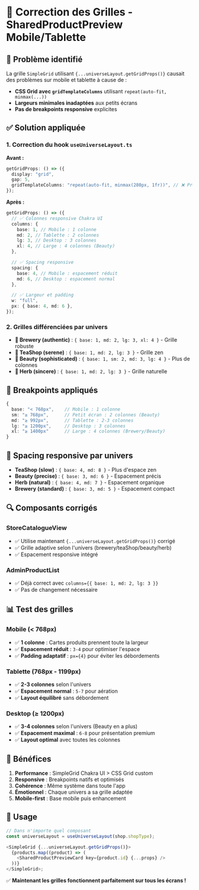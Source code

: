 # 🔧 Correction des Grilles - SharedProductPreview Mobile/Tablette

## 🎯 **Problème identifié**

La grille `SimpleGrid` utilisant `{...universeLayout.getGridProps()}` causait des problèmes sur mobile et tablette à cause de :

- **CSS Grid avec `gridTemplateColumns`** utilisant `repeat(auto-fit, minmax(...))`
- **Largeurs minimales inadaptées** aux petits écrans
- **Pas de breakpoints responsive** explicites

## ✅ **Solution appliquée**

### **1. Correction du hook `useUniverseLayout.ts`**

**Avant :**

```typescript
getGridProps: () => ({
  display: "grid",
  gap: 5,
  gridTemplateColumns: "repeat(auto-fit, minmax(280px, 1fr))", // ❌ Problématique
});
```

**Après :**

```typescript
getGridProps: () => ({
  // ✅ Colonnes responsive Chakra UI
  columns: {
    base: 1, // Mobile : 1 colonne
    md: 2, // Tablette : 2 colonnes
    lg: 3, // Desktop : 3 colonnes
    xl: 4, // Large : 4 colonnes (Beauty)
  },

  // ✅ Spacing responsive
  spacing: {
    base: 4, // Mobile : espacement réduit
    md: 6, // Desktop : espacement normal
  },

  // ✅ Largeur et padding
  w: "full",
  px: { base: 4, md: 6 },
});
```

### **2. Grilles différenciées par univers**

- **🍺 Brewery (authentic)** : `{ base: 1, md: 2, lg: 3, xl: 4 }` - Grille robuste
- **🍵 TeaShop (serene)** : `{ base: 1, md: 2, lg: 3 }` - Grille zen
- **💄 Beauty (sophisticated)** : `{ base: 1, sm: 2, md: 3, lg: 4 }` - Plus de colonnes
- **🌿 Herb (sincere)** : `{ base: 1, md: 2, lg: 3 }` - Grille naturelle

## 📱 **Breakpoints appliqués**

```typescript
{
  base: "< 768px",    // Mobile : 1 colonne
  sm: "≥ 768px",      // Petit écran : 2 colonnes (Beauty)
  md: "≥ 992px",      // Tablette : 2-3 colonnes
  lg: "≥ 1200px",     // Desktop : 3 colonnes
  xl: "≥ 1400px"      // Large : 4 colonnes (Brewery/Beauty)
}
```

## 🎨 **Spacing responsive par univers**

- **TeaShop (slow)** : `{ base: 4, md: 8 }` - Plus d'espace zen
- **Beauty (precise)** : `{ base: 3, md: 6 }` - Espacement précis
- **Herb (natural)** : `{ base: 4, md: 7 }` - Espacement organique
- **Brewery (standard)** : `{ base: 3, md: 5 }` - Espacement compact

## 🔍 **Composants corrigés**

### **StoreCatalogueView**

- ✅ Utilise maintenant `{...universeLayout.getGridProps()}` corrigé
- ✅ Grille adaptive selon l'univers (brewery/teaShop/beauty/herb)
- ✅ Espacement responsive intégré

### **AdminProductList**

- ✅ Déjà correct avec `columns={{ base: 1, md: 2, lg: 3 }}`
- ✅ Pas de changement nécessaire

## 📊 **Test des grilles**

### **Mobile (< 768px)**

- ✅ **1 colonne** : Cartes produits prennent toute la largeur
- ✅ **Espacement réduit** : `3-4` pour optimiser l'espace
- ✅ **Padding adaptatif** : `px={4}` pour éviter les débordements

### **Tablette (768px - 1199px)**

- ✅ **2-3 colonnes** selon l'univers
- ✅ **Espacement normal** : `5-7` pour aération
- ✅ **Layout équilibré** sans débordement

### **Desktop (≥ 1200px)**

- ✅ **3-4 colonnes** selon l'univers (Beauty en a plus)
- ✅ **Espacement maximal** : `6-8` pour présentation premium
- ✅ **Layout optimal** avec toutes les colonnes

## 🚀 **Bénéfices**

1. **Performance** : SimpleGrid Chakra UI > CSS Grid custom
2. **Responsive** : Breakpoints natifs et optimisés
3. **Cohérence** : Même système dans toute l'app
4. **Émotionnel** : Chaque univers a sa grille adaptée
5. **Mobile-first** : Base mobile puis enhancement

## 🔧 **Usage**

```typescript
// Dans n'importe quel composant
const universeLayout = useUniverseLayout(shop.shopType);

<SimpleGrid {...universeLayout.getGridProps()}>
  {products.map((product) => (
    <SharedProductPreviewCard key={product.id} {...props} />
  ))}
</SimpleGrid>;
```

✅ **Maintenant les grilles fonctionnent parfaitement sur tous les écrans !**
